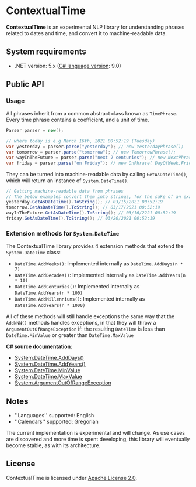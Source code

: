 # ContextualTime
**ContextualTime** is an experimental NLP library for understanding phrases related to dates and time, and convert it to
machine-readable data.

## System requirements
* .NET version: 5.x ([C# language version](https://docs.microsoft.com/en-us/dotnet/csharp/language-reference/configure-language-version#defaults): 9.0)

## Public API
### Usage
All phrases inherit from a common abstract class known as `TimePhrase`.
Every time phrase contains a coefficient, and a unit of time.

```c#
Parser parser = new();

// where today is e.g March 16th, 2021 00:52:19 (Tuesday)
var yesterday = parser.parse("yesterday"); // new YesterdayPhrase();
var tomorrow = parser.parse("tomorrow"); // new TomorrowPhrase();
var wayInTheFuture = parser.parse("next 2 centuries"); // new NextPhrase( 2, UnitOfTime.Century );
var friday = parser.parse("on Friday"); // new OnPhrase( DayOfWeek.Friday );
```

They can be turned into machine-readable data by calling
`GetAsDateTime()`, which will return an instance of `System.DateTime()`.
```c#
// Getting machine-readable data from phrases
// The below examples convert them into strings, for the sake of an example
yesterday.GetAsDateTime().ToString(); // 03/15/2021 00:52:19
tomorrow.GetAsDateTime().ToString(); // 03/17/2021 00:52:19
wayInTheFuture.GetAsDateTime().ToString(); // 03/16/2221 00:52:19
friday.GetAsDateTime().ToString(); // 03/20/2021 00:52:19
```

### Extension methods for `System.DateTime`
The ContextualTime library provides 4 extension methods that extend the `System.DateTime` class:
 * `DateTime.AddWeeks()`: Implemented internally as `DateTime.AddDays(n * 7)`
 * `DateTime.AddDecades()`: Implemented internally as `DateTime.AddYears(n * 10)`
 * `DateTime.AddCenturies()`: Implemented internally as `DateTime.AddYears(n * 100)`
 * `DateTime.AddMillenniums()`: Implemented internally as `DateTime.AddYears(n * 1000)`

All of these methods will still handle exceptions the same way that the `AddNNN()` methods handles exceptions, in that they will throw a `ArgumentOutOfRangeException` if:
the resulting `DateTime` is less than `DateTime.MinValue` or greater than `DateTime.MaxValue`

**C# source documentation**:
 * [System.DateTime.AddDays()](https://docs.microsoft.com/en-us/dotnet/api/system.datetime.adddays?view=net-5.0)
 * [System.DateTime.AddYears()](https://docs.microsoft.com/en-us/dotnet/api/system.datetime.addyears?view=net-5.0)
 * [System.DateTime.MinValue](https://docs.microsoft.com/en-us/dotnet/api/system.datetime.minvalue?view=net-5.0)
 * [System.DateTime.MaxValue](https://docs.microsoft.com/en-us/dotnet/api/system.datetime.maxvalue?view=net-5.0)
 * [System.ArgumentOutOfRangeException](https://docs.microsoft.com/en-us/dotnet/api/system.argumentoutofrangeexception?view=net-5.0)

## Notes
 * ''Languages'' supported: English
 * ''Calendars'' supported: Gregorian

The current implementation is experimental and will change. As use cases are discovered and more time is spent developing, this library will eventually become stable, as with its architecture.

## License
ContextualTime is licensed under [Apache License 2.0](/LICENSE).
